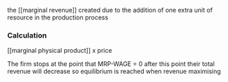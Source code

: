 the [[marginal revenue]] created due to the addition of one extra unit of resource in the production process

### Calculation
[[marginal physical product]] x price

The firm stops at the point that MRP-WAGE = 0 after this point their total revenue will decrease so equilibrium is reached when revenue maximising


